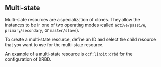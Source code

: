 ## Multi-state

Multi-state resources are a specialization of clones. They allow the
instances to be in one of two operating modes (called
`active/passive`, `primary/secondary`, or `master/slave`).

To create a multi-state resource, define an ID and select the child
resource that you want to use for the multi-state resource.

An example of a multi-state resource is `ocf:linbit:drbd` for the
configuration of DRBD.
